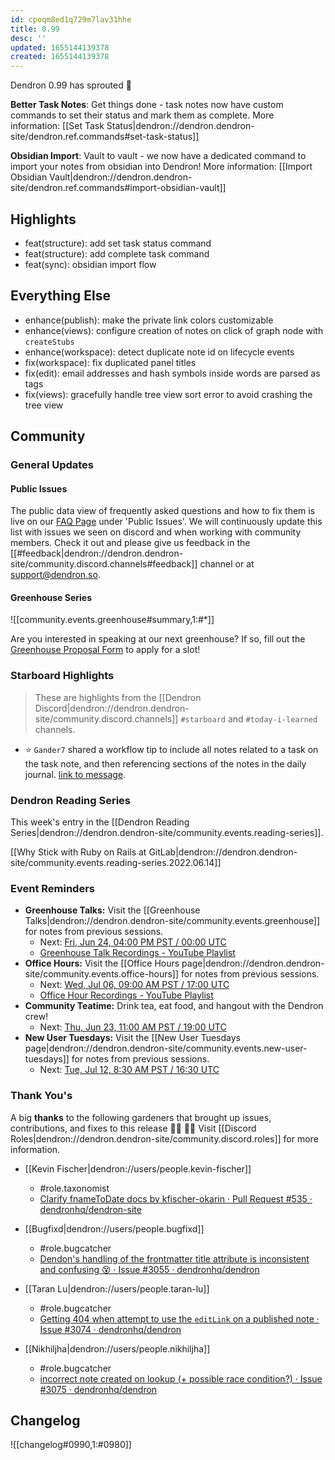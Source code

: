 ```yaml
---
id: cpoqm8ed1q729m7lav31hhe
title: 0.99
desc: ''
updated: 1655144139378
created: 1655144139378
---
```


Dendron 0.99 has sprouted  🌱


**Better Task Notes**: Get things done - task notes now have custom commands to set their status and mark them as complete.
More information: [[Set Task Status|dendron://dendron.dendron-site/dendron.ref.commands#set-task-status]]

**Obsidian Import**: Vault to vault - we now have a dedicated command to import your notes from obsidian into Dendron!
More information: [[Import Obsidian Vault|dendron://dendron.dendron-site/dendron.ref.commands#import-obsidian-vault]]

## Highlights
- feat(structure): add set task status command
- feat(structure): add complete task command
- feat(sync): obsidian import flow

## Everything Else
- enhance(publish): make the private link colors customizable
- enhance(views): configure creation of notes on click of graph node with `createStubs`
- enhance(workspace): detect duplicate note id on lifecycle events
- fix(workspace): fix duplicated panel titles
- fix(edit): email addresses and hash symbols inside words are parsed as tags
- fix(views): gracefully handle tree view sort error to avoid crashing the tree view

## Community

### General Updates

#### Public Issues
The public data view of frequently asked questions and how to fix them is live on our [FAQ Page](https://wiki.dendron.so/notes/683740e3-70ce-4a47-a1f4-1f140e80b558/) under 'Public Issues'. We will continuously update this list with issues we seen on discord and when working with community members. Check it out and please give us feedback in the [[#feedback|dendron://dendron.dendron-site/community.discord.channels#feedback]] channel or at support@dendron.so.

#### Greenhouse Series

![[community.events.greenhouse#summary,1:#*]]

Are you interested in speaking at our next greenhouse? If so, fill out the [Greenhouse Proposal Form](https://airtable.com/shrHMMl1NwefpM689?prefill_SurveyName=GreenhouseProposal&hide_SurveyName=true) to apply for a slot!

### Starboard Highlights

> These are highlights from the [[Dendron Discord|dendron://dendron.dendron-site/community.discord.channels]] `#starboard` and `#today-i-learned` channels.

- ⭐ `Gander7` shared a workflow tip to include all notes related to a task on the task note, and then referencing sections of the notes in the daily journal. [link to message](https://discordapp.com/channels/717965437182410783/749641193322971238/984539174398984233).

### Dendron Reading Series

This week's entry in the [[Dendron Reading Series|dendron://dendron.dendron-site/community.events.reading-series]].

[[Why Stick with Ruby on Rails at GitLab|dendron://dendron.dendron-site/community.events.reading-series.2022.06.14]]

### Event Reminders

- **Greenhouse Talks:** Visit the [[Greenhouse Talks|dendron://dendron.dendron-site/community.events.greenhouse]] for notes from previous sessions.
    - Next: [Fri, Jun 24, 04:00 PM PST / 00:00 UTC](https://link.dendron.so/luma)
    - [Greenhouse Talk Recordings - YouTube Playlist](https://link.dendron.so/greenhouse)
- **Office Hours:** Visit the [[Office Hours page|dendron://dendron.dendron-site/community.events.office-hours]] for notes from previous sessions.
    - Next: [Wed, Jul 06, 09:00 AM PST / 17:00 UTC](https://link.dendron.so/luma)
    - [Office Hour Recordings - YouTube Playlist](https://link.dendron.so/6yPa)
- **Community Teatime:** Drink tea, eat food, and hangout with the Dendron crew!
    - Next: [Thu, Jun 23, 11:00 AM PST / 19:00 UTC](https://link.dendron.so/luma)
- **New User Tuesdays:** Visit the [[New User Tuesdays page|dendron://dendron.dendron-site/community.events.new-user-tuesdays]] for notes from previous sessions.
    - Next: [Tue, Jul 12, 8:30 AM PST / 16:30 UTC](https://link.dendron.so/luma)

### Thank You's

A big **thanks** to the following gardeners that brought up issues, contributions, and fixes to this release :man_farmer: :woman_farmer: 
Visit [[Discord Roles|dendron://dendron.dendron-site/community.discord.roles]] for more information.

- [[Kevin Fischer|dendron://users/people.kevin-fischer]]
  - #role.taxonomist
  - [Clarify fnameToDate docs by kfischer-okarin · Pull Request #535 · dendronhq/dendron-site](https://github.com/dendronhq/dendron-site/pull/535) 

- [[Bugfixd|dendron://users/people.bugfixd]]
  - #role.bugcatcher
  - [Dendon's handling of the frontmatter title attribute is inconsistent and confusing 😵 · Issue #3055 · dendronhq/dendron](https://github.com/dendronhq/dendron/issues/3055)

- [[Taran Lu|dendron://users/people.taran-lu]]
  - #role.bugcatcher
  - [Getting 404 when attempt to use the `editLink` on a published note · Issue #3074 · dendronhq/dendron](https://github.com/dendronhq/dendron/issues/3074)

- [[Nikhiljha|dendron://users/people.nikhiljha]]
  - #role.bugcatcher
  - [incorrect note created on lookup (+ possible race condition?) · Issue #3075 · dendronhq/dendron](https://github.com/dendronhq/dendron/issues/3075)

## Changelog
![[changelog#0990,1:#0980]]
